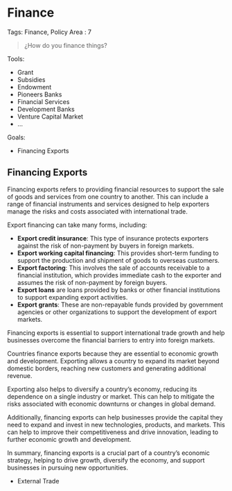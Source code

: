 # Finance

Tags: Finance, Policy Area
: 7

> ¿How do you finance things?
> 

Tools:

- Grant
- Subsidies
- Endowment
- Pioneers Banks
- Financial Services
- Development Banks
- Venture Capital Market
- …

Goals:

- Financing Exports

## Financing Exports

Financing exports refers to providing financial resources to support the sale of goods and services from one country to another. This can include a range of financial instruments and services designed to help exporters manage the risks and costs associated with international trade.

Export financing can take many forms, including:

- **Export credit insurance**: This type of insurance protects exporters against the risk of non-payment by buyers in foreign markets.
- **Export working capital financing**: This provides short-term funding to support the production and shipment of goods to overseas customers.
- **Export factoring**: This involves the sale of accounts receivable to a financial institution, which provides immediate cash to the exporter and assumes the risk of non-payment by foreign buyers.
- **Export loans** are loans provided by banks or other financial institutions to support expanding export activities.
- **Export grants**: These are non-repayable funds provided by government agencies or other organizations to support the development of export markets.

Financing exports is essential to support international trade growth and help businesses overcome the financial barriers to entry into foreign markets.

Countries finance exports because they are essential to economic growth and development. Exporting allows a country to expand its market beyond domestic borders, reaching new customers and generating additional revenue.

Exporting also helps to diversify a country’s economy, reducing its dependence on a single industry or market. This can help to mitigate the risks associated with economic downturns or changes in global demand.

Additionally, financing exports can help businesses provide the capital they need to expand and invest in new technologies, products, and markets. This can help to improve their competitiveness and drive innovation, leading to further economic growth and development.

In summary, financing exports is a crucial part of a country’s economic strategy, helping to drive growth, diversify the economy, and support businesses in pursuing new opportunities.

- External Trade
